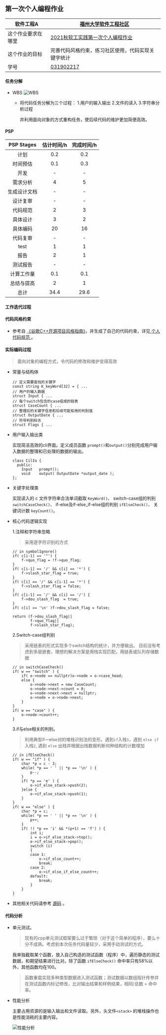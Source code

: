 ## 第一次个人编程作业

| 软件工程A | [福州大学软件工程社区](https://bbs.csdn.net/forums/fzuSoftwareEngineering2021) |
| ----------------- |--------------- | 
| 这个作业要求在哪里| [2021秋软工实践第一次个人编程作业](https://bbs.csdn.net/topics/600574694) | 
| 这个作业的目标 | 完善代码风格约束，练习社区使用，代码实现关键字统计 |
| 学号 | [031902217](https://blog.csdn.net/qq_54903139) |


#### 任务分解
- WBS
  ![WBS](https://github.com/fenriliuguang/031902217_psy/blob/master/out/code_1/code1_WBS/code1.png?raw=true)

  - 将代码任务分解为三个过程：
    1.用户的输入输出
    2.文件的读入
    3.字符串分析过程

    并利用面向对象的方式重构任务，使后续代码的维护更加简便高效。

#### PSP

  |PSP Stages|估计时间/h|完成时间/h|
  |:--:|:--:|:--:|
  |计划|0.2|0.2|
  |时间预估|0.1|0.3|
  |开发| - | - |
  |需求分析| 4 | 5 |
  |生成设计文档|-|-|
  |设计复审| - | - |
  |代码规范| 2 | 3 |
  |具体设计| 3 | 2 |
  |具体编码| 20 | 16|
  |代码复审| - | - |
  |test| 1 | 1 |
  |报告| 2 | 1 |
  |测试报告| - | - |
  |计算工作量| 0.1 |0.1|
  |总结与提高|2|1|
  |总计|34.4|29.6|

#### 工作迭代过程

#### 代码风格约束
 - 参考自 [《谷歌C++开源项目风格指南》](https://zh-google-styleguide.readthedocs.io/en/latest/google-cpp-styleguide/contents/)，并生成了自己的代码约束，详见[ 个人代码规范 ](https://github.com/fenriliuguang/031902217_psy/blob/master/README.md) 。

#### 实际编码过程
  > 面向对象的编程方式，令代码的修改和维护变得高效
  - 常量与结构体
    ```
    // 定义需要查找的关键字
    const string K_keyWord[32] = { ...
    // 用户的输入数据
    struct Input { ...
    // 每个switch包含的case组成的链表
    struct CaseCount { ...
    // 整理后的关键字信息和后续可能有用的判别值
    struct OutputDate { ...
    // 符号判别标志
    struct Flags { ...
    ```
  - 用户输入输出类

     实现简洁高效的cli界面。定义成员函数 `prompt()`和`output()`分别完成用户输入数据的整理和已处理的数据的输出。
      ```
      class CilIo {
        public:
          Input   prompt();
          void    output( OutputDate *output_date ); 
      };
      ```
  - 关键字处理类

    实现读入的 c 文件字符串合法单词截取 `KeyWord()`、
    switch-case组的判别 `switchCaseCheck()`、
    if-else及if-else_if-else组的判别 `ifElseCheck()`、 关键词计数 `keyCount()`。

  - 核心代码逻辑实现

    1.注释和字符串忽略
    >采用逐字符识别的方式
    ```
    // in symbolIgnore()
    if( c[i-1] == '"') {
        f->quo_flag = !f->quo_flag;
    }
    if( c[i-1] == '/' && c[i] == '*') {
        f->slash_star_flag = true;
    }
    if( c[i] == '/' && c[i-1] == '*') {
        f->slash_star_flag = false;
    }
    if( c[i-1] == '/' && c[i] == '/') {
        f->dou_slash_flag  = true;
    }
    if( c[i] == '\n' )f->dou_slash_flag = false;

    return (f->dou_slash_flag||
            f->quo_flag||
            f->slash_star_flag);
    ```
    2.Switch-case组判别
    > 采用链表的形式实现多个switch结构的统计，并方便输出。
    > 目前没有考虑到多层嵌套，理想的解决方案是用栈实现匹配，用链表或队列存储数据
    ```
    // in switchCaseCheck()
    if( w == "switch" ) {
        if( o->node == nullptr)o->node = o->case_head;
        else {
            o->node->next = new CaseCount;
            o->node->next->count = 0;
            o->node->next->next = nullptr;
            o->node = o->node->next;
        }
    }
    if( w == "case" ) {
        o->node->count++;
    }
    ```
    3.if与else相关的判别。
    > 利用典型if—else对的堆栈识别法的变形。遇到`if`入栈`1`，遇到 `else if` 入栈`2`, 遇到 `else` 出栈并根据出栈数据判断何种结构的计数增加
    ```
    // in ifElseCheck()
    if( w == "if" ) {
        char *p = c - 3;
        while( *p == ' ' || *p == '\n' ) {
            p--;
        }
        if( *p == 'e' ) {
            o->if_else_stack->push(2);
        }else {
            o->if_else_stack->push(1);
        }
    }
    if( w == "else" ) {
        char *p = c;
        while( *p == ' ' || *p == '\n' ) {
            p++;
        }
        if( !( *p == 'i' && *(p+1) == 'f') ) {
            int i;
            i = o->if_else_stack->top();
            o->if_else_stack->pop();
            switch (i)
            {
            case 1:
                o->if_else_count++;
                break;
            case 2:
                o->if_else_if_else_count++;
            default:
                break;
            }
        }
    }
    ```

  - 其他相关代码请参考 [源码](https://github.com/fenriliuguang/031902217_psy/blob/master/code_1/src/main.cpp) 。

#### 代码分析

- 单元测试。
  > 现有的cpp单元测试框架要么过于繁琐（对于这个简单的程序），要么十分不成熟。考虑到本次任务代码量较少，采用手动测试的方式。

  我单独截取某个函数，放入自己构造的测试函数（程序）中，遍历静态的测试数据，和期望结果进行比对。除了函数 `ifElseCheck()` 命中率只有58%以外，其他函数均在100。

  > 函数重载实现多种类型数据进入测试函数；测试数据以数组指针传参并在测试函数内标记修改，比对输出结果和样例结果，相同/总数 = 命中率。

- 性能分析

  主要占用资源的是输入输出和文件读取。另外，头文件`<stack>` 的堆栈操作也是性能消耗的主要内容。

  ![性能分析](https://github.com/fenriliuguang/031902217_psy/blob/master/out/code_1/code1_WBS/test.png?raw=true)
